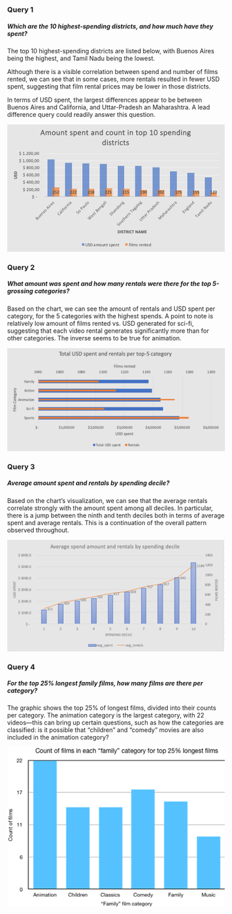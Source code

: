 ### Query 1
##### Which are the 10 highest-spending districts, and how much have they spent?

The top 10 highest-spending districts are listed below, with Buenos Aires being
the highest, and Tamil Nadu being the lowest.

Although there is a visible correlation between spend and number of films
rented, we can see that in some cases, more rentals resulted in fewer USD spent,
suggesting that film rental prices may be lower in those districts.

In terms of USD spent, the largest differences appear to be between Buenos
Aires and California, and Uttar-Pradesh an Maharashtra. A lead difference
query could readily answer this question.

![Query 1 graph](https://github.com/fedebianco12/sql-film-data/blob/master/images/query1_graph.png)

### Query 2
##### What amount was spent and how many rentals were there for the top 5-grossing categories?

Based on the chart, we can see the amount of rentals and USD spent per category,
for the 5 categories with the highest spends. A point to note is relatively low
amount of films rented vs. USD generated for sci-fi, suggesting that each video
rental generates significantly more than for other categories. The inverse seems
to be true for animation.

![Query 2 graph](https://github.com/fedebianco12/sql-film-data/blob/master/images/query2_graph.png)

### Query 3
##### Average amount spent and rentals by spending decile?
Based on the chart’s visualization, we can see that the average rentals
correlate strongly with the amount spent among all deciles. In particular,
there is a jump between the ninth and tenth deciles both in terms of average
spent and average rentals. This is a continuation of the overall pattern
observed throughout.

![Query 3 graph](https://github.com/fedebianco12/sql-film-data/blob/master/images/query3_graph.png)

### Query 4
##### For the top 25% longest family films, how many films are there per category?
The graphic shows the top 25% of longest films, divided into their counts per
category. The animation category is the largest category, with 22 videos—this
can bring up certain questions, such as how the categories are classified: is it
possible that “children” and “comedy” movies are also included in the animation
category?

![Query 4 graph](https://github.com/fedebianco12/sql-film-data/blob/master/images/query4_graph.png)
